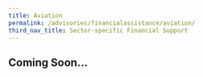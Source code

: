 ```yaml
---
title: Aviation
permalink: /advisories/financialassistance/aviation/
third_nav_title: Sector-specific Financial Support
---
```


## **Coming Soon...**
